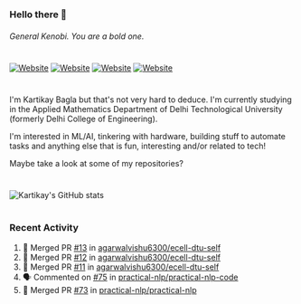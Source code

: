 ### Hello there 👋
###### General Kenobi. You are a bold one.

#
[![Website](https://img.shields.io/website?label=kartikaybagla.com&style=flat-square&url=https%3A%2F%2Fkartikaybagla.com)](https://kartikaybagla.com)
[![Website](https://img.shields.io/website?label=itwasthe.management&style=flat-square&url=https%3A%2F%2Fitwasthe.management)](https://itwasthe.management)
[![Website](https://img.shields.io/website?label=coordinate.bond&style=flat-square&url=https%3A%2F%2Fcoordinate.bond)](https://coordinate.bond)
[![Website](https://img.shields.io/website?label=glugg.in&style=flat-square&url=https%3A%2F%2Fglugg.in)](https://glugg.in)
#

I'm Kartikay Bagla but that's not very hard to deduce. I'm currently studying in the Applied Mathematics Department of Delhi Technological University (formerly Delhi College of Engineering).

I'm interested in ML/AI, tinkering with hardware, building stuff to automate tasks and anything else that is fun, interesting and/or related to tech!

Maybe take a look at some of my repositories?

#
![Kartikay's GitHub stats](https://github-readme-stats.vercel.app/api?username=kartikay-bagla&count_private=true&show_icons=true&theme=radical)
#


### Recent Activity
<!--START_SECTION:activity-->
1. 🎉 Merged PR [#13](https://github.com/agarwalvishu6300/ecell-dtu-self/pull/13) in [agarwalvishu6300/ecell-dtu-self](https://github.com/agarwalvishu6300/ecell-dtu-self)
2. 🎉 Merged PR [#12](https://github.com/agarwalvishu6300/ecell-dtu-self/pull/12) in [agarwalvishu6300/ecell-dtu-self](https://github.com/agarwalvishu6300/ecell-dtu-self)
3. 🎉 Merged PR [#11](https://github.com/agarwalvishu6300/ecell-dtu-self/pull/11) in [agarwalvishu6300/ecell-dtu-self](https://github.com/agarwalvishu6300/ecell-dtu-self)
4. 🗣 Commented on [#75](https://github.com/practical-nlp/practical-nlp-code/issues/75) in [practical-nlp/practical-nlp-code](https://github.com/practical-nlp/practical-nlp-code)
5. 🎉 Merged PR [#73](https://github.com/practical-nlp/practical-nlp/pull/73) in [practical-nlp/practical-nlp](https://github.com/practical-nlp/practical-nlp)
<!--END_SECTION:activity-->
